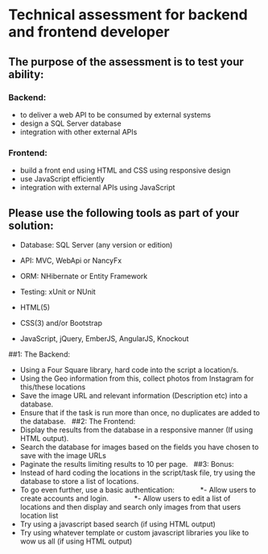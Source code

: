 # Technical assessment for backend and frontend developer

## The purpose of the assessment is to test your ability:
### Backend:
* to deliver a web API to be consumed by external systems
* design a SQL Server database
* integration with other external APIs
### Frontend:
* build a front end using HTML and CSS using responsive design
* use JavaScript efficiently
* integration with external APIs using JavaScript


## Please use the following tools as part of your solution:
* Database: SQL Server (any version or edition)
* API: MVC, WebApi or NancyFx
* ORM: NHibernate or Entity Framework
* Testing: xUnit or NUnit

* HTML(5)
* CSS(3) and/or Bootstrap
* JavaScript, jQuery, EmberJS, AngularJS, Knockout


##1: The Backend:
* Using a Four Square library, hard code into the script a location/s.
* Using the Geo information from this, collect photos from Instagram for this/these locations
* Save the image URL and relevant information (Description etc) into a database.
* Ensure that if the task is run more than once, no duplicates are added to the database.
 
##2: The Frontend:
* Display the results from the database in a responsive manner (If using HTML output).
* Search the database for images based on the fields you have chosen to save with the image URLs
* Paginate the results limiting results to 10 per page.
 
##3: Bonus:
* Instead of hard coding the locations in the script/task file, try using the database to store a list of locations.
* To go even further, use a basic authentication:
            *- Allow users to create accounts and login.
            *- Allow users to edit a list of locations and then display and search only images from that users location list
* Try using a javascript based search (if using HTML output)
* Try using whatever template or custom javascript libraries you like to wow us all (if using HTML output)


